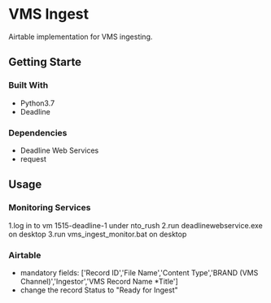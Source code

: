 # VMS Ingest
Airtable implementation for VMS ingesting.

## Getting Starte
### Built With
- Python3.7
- Deadline

### Dependencies
- Deadline Web Services
- request

## Usage
### Monitoring Services
1.log in to vm 1515-deadline-1 under nto_rush
2.run deadlinewebservice.exe on desktop
3.run vms_ingest_monitor.bat on desktop

### Airtable
- mandatory fields: ['Record ID','File Name','Content Type','BRAND (VMS Channel)','Ingestor','VMS Record Name *Title']
- change the record Status to "Ready for Ingest"
